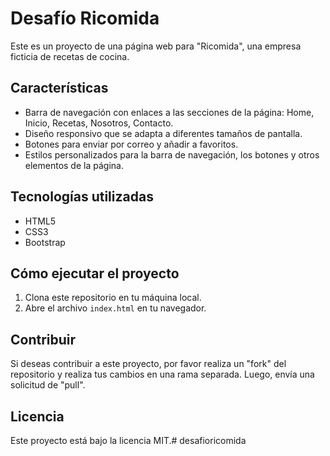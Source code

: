 # Desafío Ricomida

Este es un proyecto de una página web para "Ricomida", una empresa ficticia de recetas de cocina.

## Características

- Barra de navegación con enlaces a las secciones de la página: Home, Inicio, Recetas, Nosotros, Contacto.
- Diseño responsivo que se adapta a diferentes tamaños de pantalla.
- Botones para enviar por correo y añadir a favoritos.
- Estilos personalizados para la barra de navegación, los botones y otros elementos de la página.

## Tecnologías utilizadas

- HTML5
- CSS3
- Bootstrap

## Cómo ejecutar el proyecto

1. Clona este repositorio en tu máquina local.
2. Abre el archivo `index.html` en tu navegador.

## Contribuir

Si deseas contribuir a este proyecto, por favor realiza un "fork" del repositorio y realiza tus cambios en una rama separada. Luego, envía una solicitud de "pull".

## Licencia

Este proyecto está bajo la licencia MIT.# desafioricomida